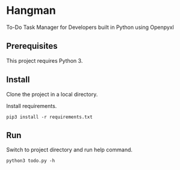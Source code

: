 # Hangman
To-Do Task Manager for Developers built in Python using Openpyxl

## Prerequisites
This project requires Python 3.

## Install
Clone the project in a local directory.

Install requirements.

`pip3 install -r requirements.txt`

## Run
Switch to project directory and run help command.

`python3 todo.py -h`

